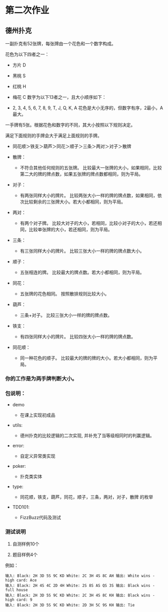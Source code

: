 # 第二次作业

## 德州扑克 

一副扑克有52张牌，每张牌由一个花色和一个数字构成。

花色为以下四者之一：

- 方片 D
- 黑桃 S
- 红桃 H
- 梅花 C
数字为以下13者之一，且大小顺序如下：

- 2, 3, 4, 5, 6, 7, 8, 9, T, J, Q, K, A
花色是大小无序的，但数字有序，2最小，A最大。

一手牌有5张。根据花色和数字的不同，其大小按照以下规则决定。

满足下面规则的手牌会大于满足上面规则的手牌。

- 同花顺＞铁支＞葫芦＞同花＞顺子＞三条＞两对＞对子＞散牌

- 散牌：
    - 不符合其他任何规则的五张牌。 比较最大一张牌的大小，如果相同，比较第二大的牌的牌点数，如果五张牌的牌点数都相同，则为平局。
- 对子：
    - 有两张同样大小的牌片。 比较两张大小一样的牌的牌点数，如果相同，依次比较剩余的三张牌大小。若大小都相同，则为平局。
- 两对：
    - 有两个对子牌。 比较大对子的大小，若相同，比较小对子的大小，若还相同，比较单张牌的大小，若还相同，则为平局。
- 三条：
    - 有三张同样大小的牌片。 比较三张大小一样的牌的牌点数大小。
- 顺子：
    - 五张相连的牌。 比较最大的牌点数。若大小都相同，则为平局。
- 同花：
    - 五张牌的花色相同。 按照散排规则比较大小。
- 葫芦：
    - 三条+对子。 比较三张大小一样的牌的牌点数。
- 铁支：
    - 有四张同样大小的牌片。 比较四张大小一样的牌的牌点数。
- 同花顺：
    - 同一种花色的顺子。 比较最大的牌的牌的大小。若大小都相同，则为平局。

### 你的工作是为两手牌判断大小。

### 包说明：

- demo
    - 在课上实现初成品

- utils:
    - 德州扑克的比较逻辑的二次实现, 并补充了当等级相同时的判赢逻辑。

- error:
    - 自定义异常类实现

- poker:
    - 扑克类实体

- type:
    - 同花顺，铁支，葫芦，同花，顺子，三条，两对，对子，散牌 的枚举

- TDD101:
    - FizzBuzz代码及测试


### 测试说明

1. 自测样例10个

2. 题目样例4个

例如：

    输入: Black: 2H 3D 5S 9C KD White: 2C 3H 4S 8C AH 输出: White wins - high card: Ace
    输入: Black: 2H 4S 4C 2D 4H White: 2S 8S AS QS 3S 输出: Black wins - full house
    输入: Black: 2H 3D 5S 9C KD White: 2C 3H 4S 8C KH 输出: Black wins - high card: 9
    输入: Black: 2H 3D 5S 9C KD White: 2D 3H 5C 9S KH 输出: Tie